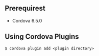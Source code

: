 ## Prerequirest

- Cordova 6.5.0

## Using Cordova Plugins

```
$ cordova plugin add <plugin directory>
```
